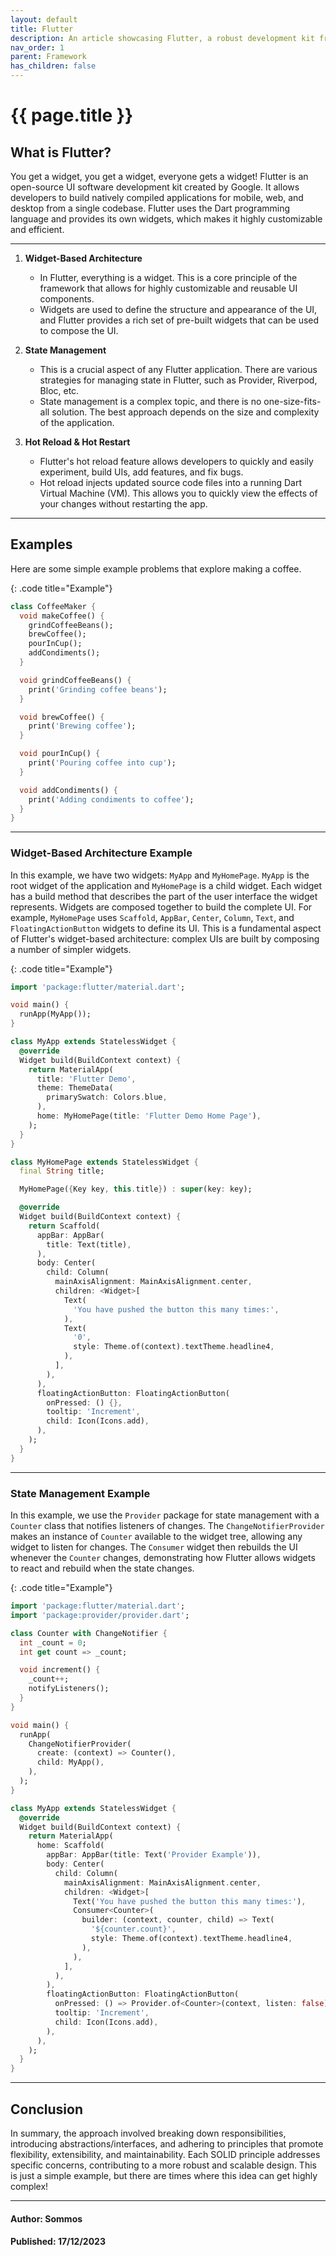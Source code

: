 ```yaml
---
layout: default
title: Flutter
description: An article showcasing Flutter, a robust development kit framework. In this comprehensive exploration, we delve into its capabilities, features, and practical applications, offering detailed descriptions and illustrative examples.
nav_order: 1
parent: Framework
has_children: false
---
```


{{ page.title }}
======================

## What is Flutter?

You get a widget, you get a widget, everyone gets a widget!
Flutter is an open-source UI software development kit created by Google. It allows developers to build natively compiled applications for mobile, web, and desktop from a single codebase. Flutter uses the Dart programming language and provides its own widgets, which makes it highly customizable and efficient.

---

1. **Widget-Based Architecture**

    - In Flutter, everything is a widget. This is a core principle of the framework that allows for highly customizable and reusable UI components.
    - Widgets are used to define the structure and appearance of the UI, and Flutter provides a rich set of pre-built widgets that can be used to compose the UI.

2. **State Management**

    - This is a crucial aspect of any Flutter application. There are various strategies for managing state in Flutter, such as Provider, Riverpod, Bloc, etc.
    - State management is a complex topic, and there is no one-size-fits-all solution. The best approach depends on the size and complexity of the application.

3. **Hot Reload & Hot Restart**

    - Flutter's hot reload feature allows developers to quickly and easily experiment, build UIs, add features, and fix bugs.
    - Hot reload injects updated source code files into a running Dart Virtual Machine (VM). This allows you to quickly view the effects of your changes without restarting the app.

---

## Examples

Here are some simple example problems that explore making a coffee.

{: .code title="Example"}
```dart
class CoffeeMaker {
  void makeCoffee() {
    grindCoffeeBeans();
    brewCoffee();
    pourInCup();
    addCondiments();
  }

  void grindCoffeeBeans() {
    print('Grinding coffee beans');
  }

  void brewCoffee() {
    print('Brewing coffee');
  }

  void pourInCup() {
    print('Pouring coffee into cup');
  }

  void addCondiments() {
    print('Adding condiments to coffee');
  }
}
```

---

### Widget-Based Architecture Example

In this example, we have two widgets: `MyApp` and `MyHomePage`. `MyApp` is the root widget of the application and `MyHomePage` is a child widget. Each widget has a build method that describes the part of the user interface the widget represents. Widgets are composed together to build the complete UI. For example, `MyHomePage` uses `Scaffold`, `AppBar`, `Center`, `Column`, `Text`, and `FloatingActionButton` widgets to define its UI. This is a fundamental aspect of Flutter's widget-based architecture: complex UIs are built by composing a number of simpler widgets.

{: .code title="Example"}
```dart
import 'package:flutter/material.dart';

void main() {
  runApp(MyApp());
}

class MyApp extends StatelessWidget {
  @override
  Widget build(BuildContext context) {
    return MaterialApp(
      title: 'Flutter Demo',
      theme: ThemeData(
        primarySwatch: Colors.blue,
      ),
      home: MyHomePage(title: 'Flutter Demo Home Page'),
    );
  }
}

class MyHomePage extends StatelessWidget {
  final String title;

  MyHomePage({Key key, this.title}) : super(key: key);

  @override
  Widget build(BuildContext context) {
    return Scaffold(
      appBar: AppBar(
        title: Text(title),
      ),
      body: Center(
        child: Column(
          mainAxisAlignment: MainAxisAlignment.center,
          children: <Widget>[
            Text(
              'You have pushed the button this many times:',
            ),
            Text(
              '0',
              style: Theme.of(context).textTheme.headline4,
            ),
          ],
        ),
      ),
      floatingActionButton: FloatingActionButton(
        onPressed: () {},
        tooltip: 'Increment',
        child: Icon(Icons.add),
      ),
    );
  }
}
```

---

### State Management Example

In this example, we use the `Provider` package for state management with a `Counter` class that notifies listeners of changes. The `ChangeNotifierProvider` makes an instance of `Counter` available to the widget tree, allowing any widget to listen for changes. The `Consumer` widget then rebuilds the UI whenever the `Counter` changes, demonstrating how Flutter allows widgets to react and rebuild when the state changes.

{: .code title="Example"}
```dart
import 'package:flutter/material.dart';
import 'package:provider/provider.dart';

class Counter with ChangeNotifier {
  int _count = 0;
  int get count => _count;

  void increment() {
    _count++;
    notifyListeners();
  }
}

void main() {
  runApp(
    ChangeNotifierProvider(
      create: (context) => Counter(),
      child: MyApp(),
    ),
  );
}

class MyApp extends StatelessWidget {
  @override
  Widget build(BuildContext context) {
    return MaterialApp(
      home: Scaffold(
        appBar: AppBar(title: Text('Provider Example')),
        body: Center(
          child: Column(
            mainAxisAlignment: MainAxisAlignment.center,
            children: <Widget>[
              Text('You have pushed the button this many times:'),
              Consumer<Counter>(
                builder: (context, counter, child) => Text(
                  '${counter.count}',
                  style: Theme.of(context).textTheme.headline4,
                ),
              ),
            ],
          ),
        ),
        floatingActionButton: FloatingActionButton(
          onPressed: () => Provider.of<Counter>(context, listen: false).increment(),
          tooltip: 'Increment',
          child: Icon(Icons.add),
        ),
      ),
    );
  }
}
```

---

## Conclusion

In summary, the approach involved breaking down responsibilities, introducing abstractions/interfaces, and adhering to principles that promote flexibility, extensibility, and maintainability. Each SOLID principle addresses specific concerns, contributing to a more robust and scalable design. This is just a simple example, but there are times where this idea can get highly complex!

---

#### Author: Sommos

#### Published: 17/12/2023
